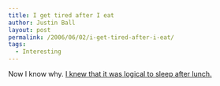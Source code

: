 ```yaml
---
title: I get tired after I eat
author: Justin Ball
layout: post
permalink: /2006/06/02/i-get-tired-after-i-eat/
tags:
  - Interesting
---
```


Now I know why. [I knew that it was logical to sleep after lunch.][1]

 [1]: http://www.eurekalert.org/pub_releases/2006-06/uom-wwc060106.php